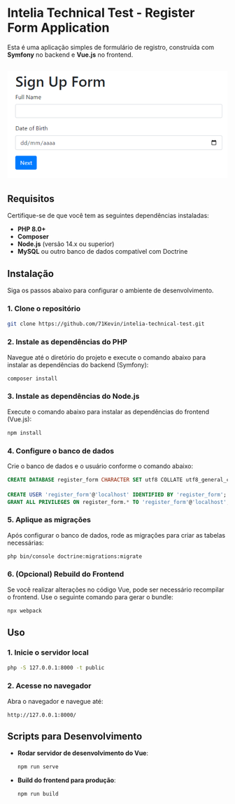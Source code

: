 # Intelia Technical Test - Register Form Application

Esta é uma aplicação simples de formulário de registro, construída com **Symfony** no backend e **Vue.js** no frontend.

## ![Demo](./public/demo.png)

## Requisitos

Certifique-se de que você tem as seguintes dependências instaladas:

- **PHP 8.0+**
- **Composer**
- **Node.js** (versão 14.x ou superior)
- **MySQL** ou outro banco de dados compatível com Doctrine

## Instalação

Siga os passos abaixo para configurar o ambiente de desenvolvimento.

### 1. Clone o repositório

```bash
git clone https://github.com/71Kevin/intelia-technical-test.git
```

### 2. Instale as dependências do PHP

Navegue até o diretório do projeto e execute o comando abaixo para instalar as dependências do backend (Symfony):

```bash
composer install
```

### 3. Instale as dependências do Node.js

Execute o comando abaixo para instalar as dependências do frontend (Vue.js):

```bash
npm install
```

### 4. Configure o banco de dados

Crie o banco de dados e o usuário conforme o comando abaixo:

```sql
CREATE DATABASE register_form CHARACTER SET utf8 COLLATE utf8_general_ci;

CREATE USER 'register_form'@'localhost' IDENTIFIED BY 'register_form';
GRANT ALL PRIVILEGES ON register_form.* TO 'register_form'@'localhost';
```

### 5. Aplique as migrações

Após configurar o banco de dados, rode as migrações para criar as tabelas necessárias:

```bash
php bin/console doctrine:migrations:migrate
```

### 6. (Opcional) Rebuild do Frontend

Se você realizar alterações no código Vue, pode ser necessário recompilar o frontend. Use o seguinte comando para gerar o bundle:

```bash
npx webpack
```

## Uso

### 1. Inicie o servidor local

```bash
php -S 127.0.0.1:8000 -t public
```

### 2. Acesse no navegador

Abra o navegador e navegue até:

```
http://127.0.0.1:8000/
```

## Scripts para Desenvolvimento

- **Rodar servidor de desenvolvimento do Vue**:
  ```bash
  npm run serve
  ```

- **Build do frontend para produção**:
  ```bash
  npm run build
  ```
